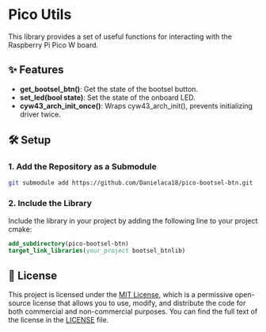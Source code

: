 # Pico Utils

This library provides a set of useful functions for interacting with the Raspberry Pi Pico W board.

## ✨ Features
- **get_bootsel_btn()**: Get the state of the bootsel button.
- **set_led(bool state)**: Set the state of the onboard LED.
- **cyw43_arch_init_once()**: Wraps cyw43_arch_init(), prevents initializing driver twice.

## 🛠️ Setup

### 1. Add the Repository as a Submodule
```bash
git submodule add https://github.com/Danielaca18/pico-bootsel-btn.git
```

### 2. Include the Library
Include the library in your project by adding the following line to your project cmake:
```cmake
add_subdirectory(pico-bootsel-btn)
target_link_libraries(your_project bootsel_btnlib)
```

## 💼 License
This project is licensed under the [MIT License](LICENSE), which is a permissive open-source license that allows you to use, modify, and distribute the code for both commercial and non-commercial purposes. You can find the full text of the license in the [LICENSE](LICENSE) file.